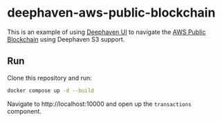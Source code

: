 # deephaven-aws-public-blockchain

This is an example of using [Deephaven UI](https://github.com/deephaven/deephaven-plugins/tree/main/plugins/ui/examples) to navigate the [AWS Public Blockchain](https://registry.opendata.aws/aws-public-blockchain/) using Deephaven S3 support.

## Run

Clone this repository and run:

```bash
docker compose up -d --build
```

Navigate to http://localhost:10000 and open up the `transactions` component.